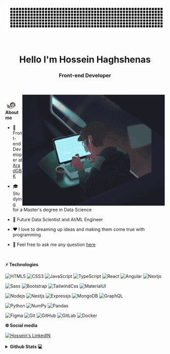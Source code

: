 ![gitartwork](./assets/gitartwork.svg)

<br />

<h1 align="center">Hello I'm Hossein Haghshenas</h1>
<h3 align="center">Front-end Developer</h3>

<br />
<br />

<img align="right" alt="GIF" src="./assets/coding.gif" width="450" height="350" />

<img height="30px" alt="html" src="./assets/icons/cat-git.gif"><b>About me</b>

- 💼 Front-end Developer at [AradGBK]()

- 🎓 Studying for a Master's degree in Data Science

- 🚀 Future Data Scientist and AI/ML Engineer

- ❤️ I love to dreaming up ideas and making them come true with programming

- 💬 Feel free to ask me any question [here](https://github.com/Hossein-Haghshenas/Hossein-Haghshenas/issues)

<br />

**⚡ Technologies**

![HTML5](https://img.shields.io/badge/-HTML5-%23E44D27?style=flat-square&logo=html5&logoColor=ffffff)
![CSS3](https://img.shields.io/badge/-CSS3-%231572B6?style=flat-square&logo=css3)
![JavaScript](https://img.shields.io/badge/-JavaScript-%23F7DF1C?style=flat-square&logo=javascript&logoColor=000000&labelColor=%23F7DF1C&color=%23FFCE5A)
![TypeScript](https://img.shields.io/badge/-TypeScript-007ACC?style=flat-square&logo=typescript&logoColor=white)
![React](https://img.shields.io/badge/-React-%23282C34?style=flat-square&logo=react)
![Angular](https://img.shields.io/badge/-Angular-purple?style=flat-square&logo=angular)
![Nextjs](https://img.shields.io/badge/-Nextjs-%23282C34?style=flat-square&logo=next.js)

![Sass](https://img.shields.io/badge/-Sass-%23CC6699?style=flat-square&logo=sass&logoColor=ffffff)
![Bootstrap](https://img.shields.io/badge/-Bootstrap-%23333333?style=flat-square&logo=Bootstrap)
![TailwindCss](https://img.shields.io/badge/-TailwindCss-%231a202c?style=flat-square&logo=tailwind-css)
![MaterialUI](https://img.shields.io/badge/MUI-%230081CB.svg?style=flat-square&logo=mui&logoColor=white)

![Nodejs](https://img.shields.io/badge/-Nodejs-%23282C34?style=flat-square&logo=Node.js)
![Nestjs](https://img.shields.io/badge/-NestJs-ea2845?style=flat-square&logo=nestjs&logoColor=white)
![Expressjs](https://img.shields.io/badge/-Express-%23282C34?style=flat-square&logo=Express)
![MongoDB](https://img.shields.io/badge/-MongoDB-%23282C34?style=flat-square&logo=mongodb)
![GraphQL](https://img.shields.io/badge/-GraphQL-E10098?style=flat-square&logo=graphql)

![Python](https://img.shields.io/badge/-Python-3776AB?style=flat-square&logo=python&logoColor=white)
![NumPy](https://img.shields.io/badge/-NumPy-013243?style=flat-square&logo=numpy&logoColor=white)
![Pandas](https://img.shields.io/badge/-Pandas-150458?style=flat-square&logo=pandas&logoColor=white)

![Figma](https://img.shields.io/badge/-figma-%23F24E1E.svg?style=flat-square&logo=figma&logoColor=white)
![Git](https://img.shields.io/badge/-Git-%23282C34?style=flat-square&logo=git)
![GitHub](https://img.shields.io/badge/-GitHub-%23282C34?style=flat-square&logo=github)
![GitLab](https://img.shields.io/badge/-GitLab-%23282C34?style=flat-square&logo=gitlab)
![Docker](https://img.shields.io/badge/-docker-blue?style=flat-square&logo=docker&logoColor=white)

**🌐 Social media**

<a href="https://www.linkedin.com/in/hossein-haghshenas-68a3601ab/">
  <img alt="Hossein's LinkedIN" width="22px" src="https://cdn.jsdelivr.net/npm/simple-icons@v3/icons/linkedin.svg" />
</a>

<br />
<br />

<details>
  
**<summary> Github Stats 💻</summary>**

<img align="left" src="https://github-readme-stats.vercel.app/api?username=Hossein-Haghshenas&show_icons=true&include_all_commits=true&theme=buefy&hide_border=true" alt="Hossein's github stats" />

<img align="center" src="https://github-readme-stats.vercel.app/api/top-langs/?username=Hossein-Haghshenas&layout=compact&theme=buefy&hide_border=true" />

</details>
